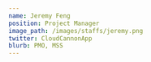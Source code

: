 ```yaml
---
name: Jeremy Feng
position: Project Manager
image_path: /images/staffs/jeremy.png
twitter: CloudCannonApp
blurb: PMO, MSS
---
```

